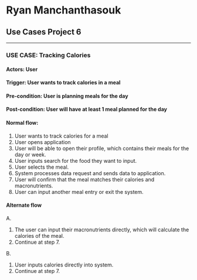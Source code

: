 # Ryan Manchanthasouk
## Use Cases Project 6
---
### USE CASE: Tracking Calories
#### Actors: User
#### Trigger: User wants to track calories in a meal
#### Pre-condition: User is planning meals for the day
#### Post-condition: User will have at least 1 meal planned for the day
#### Normal flow:
  1. User wants to track calories for a meal
  1. User opens application
  1. User will be able to open their profile, which contains their meals for the day or week.
  1. User inputs search for the food they want to input.
  1. User selects the meal.
  1. System processes data request and sends data to application.
  1. User will confirm that the meal matches their calories and macronutrients.
  1. User can input another meal entry or exit the system.

#### Alternate flow
A.
  1. The user can input their macronutrients directly, which will calculate the calories of the meal.
  2. Continue at step 7.

B.
  1. User inputs calories directly into system.
  2. Continue at step 7.
